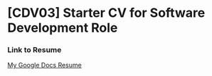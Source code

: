 # [CDV03] Starter CV for Software Development Role

### Link to Resume
[My Google Docs Resume](https://docs.google.com/document/d/1Qj247I-LKAtPqQniDAtPphnjRzto8rAi)

